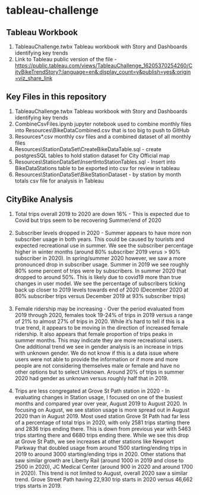 # tableau-challenge

## Tableau Workbook
1) TableauChallenge.twbx  Tableau workbook with Story and Dashboards identifying key trends <br />
2) Link to Tableau public version of the file - https://public.tableau.com/views/TableauChallenge_16205370254260/CityBikeTrendStory?:language=en&:display_count=y&publish=yes&:origin=viz_share_link <br />

## Key Files in this repository
1) TableauChallenge.twbx  Tableau workbook with Story and Dashboards identifying key trends <br />
2) CombineCsvFiles.ipynb jupyter notebook used to combine monthly files into Resources\BikeDataCombined.csv that is too big to push to GitHub<br />
2) Resources\*.csv monthly csv files and a combined dataset of all monthly files <br />
3) Resources\StationDataSet\CreateBikeDataTable.sql - create postgresSQL tables to hold station dataset for City Official map<br />
4) Resources\StationDataSet\InsertIntoStationTables.sql - Insert into BikeDataStations table to be exported into csv for review in tableau<br />
5) Resources\StationDataSet\BikeStationDataset - by station by month totals csv file for analysis in Tableau<br />

## CityBike Analysis
1) Total trips overall 2019 to 2020 are down 16% - This is expected due to Covid but trips seem to be recovering Summer/end of 2020<br /><br />
2) Subscriber levels dropped in 2020 - Summer appears to have more non subscriber usage in both years.  This could be caused by tourists and expected recreational use in summer.  We see the subscriber percentage higher in winter months (around 80% subscriber 2019 verus > 90% subscriber in 2020). In spring/summer 2020 however, we saw a more pronounced drop in subscriber usage.  Summer in 2019 we see roughly 80% some percent of trips were by subscribers.  In summer 2020 that dropped to around 50%.  This is likely due to covid19 more than true changes in user model.  We see the percentage of subscribers ticking back up closer to 2019 levels towards end of 2020 (December 2020 at 80% subscriber trips versus December 2019 at 93% subscriber trips) <br /><br />
3) Female ridership may be increasing - Over the period evaluated from 2019 through 2020, females took 19-24% of trips in 2019 versus a range of 21% to almost 27% of trips in 2020.  While it’s hard to tell if this is a true trend, it appears to be moving in the direction of increased female ridership.  It also appears that female proportion of trips peaks in summer months.  This may indicate they are more recreational users.  One additional trend we see in gender analysis is an increase in trips with unknown gender.  We do not know if this is a data issue where users were not able to provide the information or if more and more people are not considering themselves male or female and have no other options but to select Unknown.  Around 20% of trips in summer 2020 had gender as unknown versus roughly half that in 2019.<br /><br />
4) Trips are less congregated at Grove St Path station in 2020 - In evaluating changes in Station usage, I focused on one of the busiest months and compared year over year, August 2019 to August 2020. In focusing on August, we see station usage is more spread out in August 2020 than in August 2019.  Most used station Grove St Path had far less of a percentage of total trips in 2020, with only 2581 trips starting there and 2836 trips ending there.  This is down from previous  year with 5463 trips starting there and 6680 trips ending there.  While we see this drop at Grove St Path, we see increases at other stations like Newport Parkway that doubled usage from around 1500 starting/ending trips in 2019 to around 3000 starting/ending trips in 2020.  Other stations that saw similar growth are Liberty Rail (around 1000 in 2019 and close to 2500 in 2020), JC Medical Center (around 900 in 2020 and around 1700 in 2020).  This trend is not limited to August, overall 2020 saw a similar trend.  Grove Street Path having 22,930 trip starts in 2020 versus 46,662 trips starts in 2019.<br /><br />
